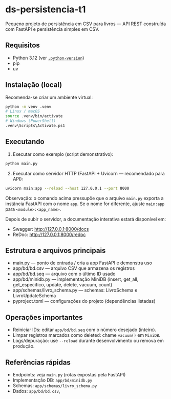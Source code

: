 # ds-persistencia-t1

Pequeno projeto de persistência em CSV para livros — API REST construída com FastAPI e persistência simples em CSV.

## Requisitos
- Python 3.12 (ver [`.python-version`](.python-version))
- pip
- uv

## Instalação (local)
Recomenda-se criar um ambiente virtual:

```bash
python -m venv .venv
# Linux / macOS
source .venv/bin/activate
# Windows (PowerShell)
.venv\Scripts\Activate.ps1
```


## Executando

1. Executar como exemplo (script demonstrativo):

```bash
python main.py
```

2. Executar como servidor HTTP (FastAPI + Uvicorn — recomendado para API):

```bash
uvicorn main:app --reload --host 127.0.0.1 --port 8000
```

Observação: o comando acima pressupõe que o arquivo `main.py` exporta a instância FastAPI com o nome `app`. Se o nome for diferente, ajuste `main:app` para `<module>:<app_name>`.

Depois de subir o servidor, a documentação interativa estará disponível em:
- Swagger: http://127.0.0.1:8000/docs
- ReDoc:  http://127.0.0.1:8000/redoc

## Estrutura e arquivos principais
- main.py — ponto de entrada / cria a app FastAPI e demonstra uso
- app/bd/bd.csv — arquivo CSV que armazena os registros
- app/bd/bd.seq — arquivo com o último ID usado
- app/bd/minidb.py — implementação MiniDB (insert, get_all, get_especifico, update, delete, vacuum, count)
- app/schemas/livro_schema.py — schemas: LivroSchema e LivroUpdateSchema
- pyproject.toml — configurações do projeto (dependências listadas)

## Operações importantes
- Reiniciar IDs: editar `app/bd/bd.seq` com o número desejado (inteiro).
- Limpar registros marcados como deleted: chame `vacuum()` em `MiniDB`.
- Logs/depuração: use `--reload` durante desenvolvimento ou remova em produção.


## Referências rápidas
- Endpoints: veja `main.py` (rotas expostas pela FastAPI)
- Implementação DB: `app/bd/minidb.py`
- Schemas: `app/schemas/livro_schema.py`
- Dados: `app/bd/bd.csv`,
